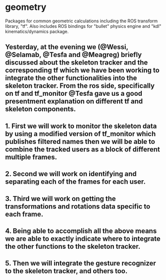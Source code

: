 # geometry
Packages for common geometric calculations including the ROS transform library, "tf". Also includes ROS bindings for "bullet" physics engine and "kdl" kinematics/dynamics package.
## Yesterday, at the evening we (@Wessi, @Selamab, @Tesfa and @Meagreg) briefly discussed about the skeleton tracker and the corresponding tf which we have been working to integrate the other functionalities into the skeleton tracker. From the ros side, specifically on tf and tf_monitor @Tesfa gave us a good presentment explanation on different tf and skeleton components.
## 1. First we will work to monitor the skeleton data by using a modified version of tf_monitor which publishes filtered names then we will be able to combine the tracked users as a block of different multiple frames.
## 2. Second we will work on identifying and separating each of the frames for each user.
## 3. Third we will work on getting the transformations and rotations data specific to each frame.
## 4. Being able to accomplish all the above means we are able to exactly indicate where to integrate the other functions to the skeleton tracker.
## 5. Then we will integrate the gesture recognizer to the skeleton tracker, and others too.
